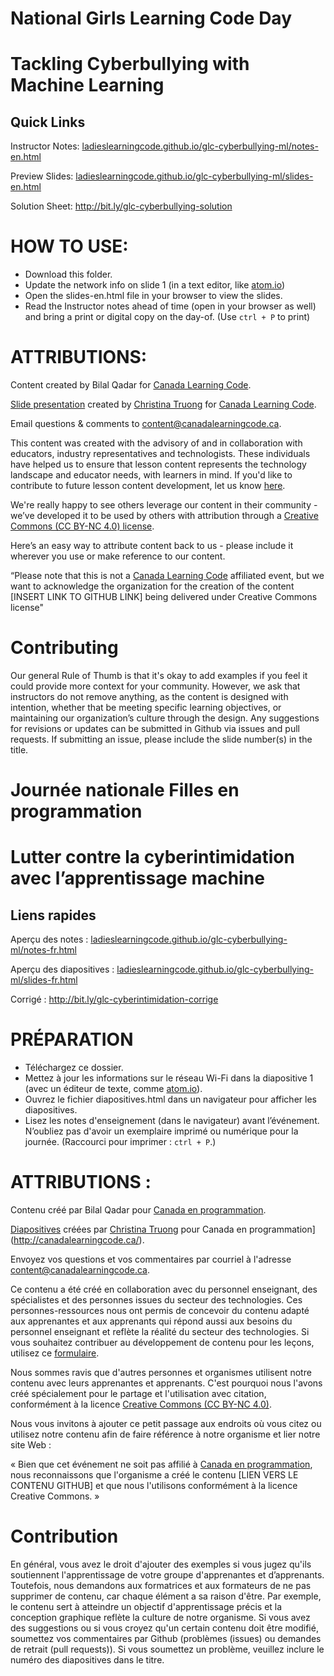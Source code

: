 
# National Girls Learning Code Day
# Tackling Cyberbullying with Machine Learning

## Quick Links

Instructor Notes: <a href="https://ladieslearningcode.github.io/glc-cyberbullying-ml/notes-en.html">ladieslearningcode.github.io/glc-cyberbullying-ml/notes-en.html</a>

Preview Slides: <a href="https://ladieslearningcode.github.io/glc-cyberbullying-ml/slides-en.html">ladieslearningcode.github.io/glc-cyberbullying-ml/slides-en.html</a>

Solution Sheet: <a href="http://bit.ly/glc-cyberbullying-solution">http://bit.ly/glc-cyberbullying-solution</a>

# HOW TO USE:

* Download this folder.
* Update the network info on slide 1 (in a text editor, like <a href="https://atom.io/">atom.io</a>)
* Open the slides-en.html file in your browser to view the slides.
* Read the Instructor notes ahead of time (open in your browser as well) and bring a print or digital copy on the day-of. (Use `ctrl + P` to print)


# ATTRIBUTIONS:

Content created by Bilal Qadar for [Canada Learning Code](http://canadalearningcode.ca/).

[Slide presentation](https://github.com/ladieslearningcode/llc-slidedeck-template) created by [Christina Truong](http://christinatruong.com/) for [Canada Learning Code](http://canadalearningcode.ca/).

Email questions & comments to [content@canadalearningcode.ca](mailto:content@canadalearningcode.ca).

This content was created with the advisory of and in collaboration with educators, industry representatives and technologists. These individuals have helped us to ensure that lesson content represents the technology landscape and educator needs, with learners in mind. If you'd like to contribute to future lesson content development, let us know [here](https://docs.google.com/forms/d/e/1FAIpQLSfJ8NSMKVAmzpdn3EAymxCbDDz3XZPxyDdmtQ87GECuvXzzDQ/viewform).

We're really happy to see others leverage our content in their community - we’ve developed it to be used by others with attribution through a [Creative Commons (CC BY-NC 4.0) license](https://creativecommons.org/licenses/by-nc/4.0/).

Here’s an easy way to attribute content back to us - please include it wherever you use or make reference to our content.

“Please note that this is not a [Canada Learning Code](http://canadalearningcode.ca/) affiliated event, but we want to acknowledge the organization for the creation of the content [INSERT LINK TO GITHUB LINK] being delivered under Creative Commons license"

# Contributing

Our general Rule of Thumb is that it's okay to add examples if you feel it could provide more context for your community. However, we ask that instructors do not remove anything, as the content is designed with intention, whether that be meeting specific learning objectives, or maintaining our organization’s culture through the design.  Any suggestions for revisions or updates can be submitted in Github via issues and pull requests. If submitting an issue, please include the slide number(s) in the title.


# Journée nationale Filles en programmation
# Lutter contre la cyberintimidation avec l’apprentissage machine

## Liens rapides

Aperçu des notes : <a href="https://ladieslearningcode.github.io/glc-cyberbullying-ml/notes-fr.html">ladieslearningcode.github.io/glc-cyberbullying-ml/notes-fr.html</a>

Aperçu des diapositives : <a href="https://ladieslearningcode.github.io/glc-cyberbullying-ml/slides-fr.html">ladieslearningcode.github.io/glc-cyberbullying-ml/slides-fr.html</a>

Corrigé : <a href="http://bit.ly/glc-cyberintimidation-corrige">http://bit.ly/glc-cyberintimidation-corrige</a>

# PRÉPARATION

* Téléchargez ce dossier.
* Mettez à jour les informations sur le réseau Wi-Fi dans la diapositive 1 (avec un éditeur de texte, comme <a href="https://atom.io/">atom.io</a>).
* Ouvrez le fichier diapositives.html dans un navigateur pour afficher les diapositives.
* Lisez les notes d'enseignement (dans le navigateur) avant l’événement. N’oubliez pas d'avoir un exemplaire imprimé ou numérique pour la journée. (Raccourci pour imprimer : `ctrl + P`.)


# ATTRIBUTIONS :

Contenu créé par Bilal Qadar pour [Canada en programmation](http://canadalearningcode.ca/).

[Diapositives](https://github.com/ladieslearningcode/llc-slidedeck-template) créées par [Christina Truong](http://christinatruong.com/) pour Canada en programmation](http://canadalearningcode.ca/).

Envoyez vos questions et vos commentaires par courriel à l'adresse [content@canadalearningcode.ca](mailto:content@canadalearningcode.ca).

Ce contenu a été créé en collaboration avec du personnel enseignant, des spécialistes et des personnes issues du secteur des technologies. Ces personnes-ressources nous ont permis de concevoir du contenu adapté aux apprenantes et aux apprenants qui répond aussi aux besoins du personnel enseignant et reflète la réalité du secteur des technologies. Si vous souhaitez contribuer au développement de contenu pour les leçons, utilisez ce [formulaire](https://docs.google.com/forms/d/e/1FAIpQLSfJ8NSMKVAmzpdn3EAymxCbDDz3XZPxyDdmtQ87GECuvXzzDQ/viewform).

Nous sommes ravis que d'autres personnes et organismes utilisent notre contenu avec leurs apprenantes et apprenants. C'est pourquoi nous l'avons créé spécialement pour le partage et l'utilisation avec citation, conformément à la licence [Creative Commons (CC BY-NC 4.0)](https://creativecommons.org/licenses/by-nc/4.0/).

Nous vous invitons à ajouter ce petit passage aux endroits où vous citez ou utilisez notre contenu afin de faire référence à notre organisme et lier notre site Web :

« Bien que cet événement ne soit pas affilié à [Canada en programmation](http://canadalearningcode.ca/), nous reconnaissons que l'organisme a créé le contenu [LIEN VERS LE CONTENU GITHUB] et que nous l'utilisons conformément à la licence Creative Commons. »

# Contribution

En général, vous avez le droit d'ajouter des exemples si vous jugez qu'ils soutiennent l'apprentissage de votre groupe d'apprenantes et d’apprenants. Toutefois, nous demandons aux formatrices et aux formateurs de ne pas supprimer de contenu, car chaque élément a sa raison d'être. Par exemple, le contenu sert à atteindre un objectif d'apprentissage précis et la conception graphique reflète la culture de notre organisme.  Si vous avez des suggestions ou si vous croyez qu'un certain contenu doit être modifié, soumettez vos commentaires par Github (problèmes (issues) ou demandes de retrait (pull requests)). Si vous soumettez un problème, veuillez inclure le numéro des diapositives dans le titre.
